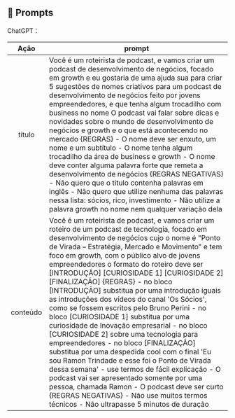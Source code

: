 ## 🧠 Prompts


ChatGPT：

|   Ação   | prompt                                                                                                                                                                                                                                                                         |
| :------: | ------------------------------------------------------------------------------------------------------------------------------------------------------------------------------------------------------------------------------------------------------------------------------ |
|  título  | Você é um roteirista de podcast, e vamos criar um podcast de desenvolvimento de negócios, focado em growth e eu gostaria de uma ajuda sua para criar 5 sugestões de nomes criativos para um podcast de desenvolvimento de negócios feito por jovens empreendedores, e que tenha algum trocadilho com business no nome O podcast vai falar sobre dicas e novidades sobre o mundo de desenvolvimento de negócios e growth e o que está acontecendo no mercado {REGRAS} - O nome deve ser enxuto, um nome e um subtítulo - O nome tenha algum trocadilho da área de business e growth - O nome deve conter alguma palavra forte que remeta a desenvolvimento de negócios {REGRAS NEGATIVAS} - Não quero que o título contenha palavras em inglês - Não quero que utilize nenhuma das palavras nessa lista: sócios, rico, investimento - Não utilize a palavra growth no nome nem qualquer variação dela |
| conteúdo | Você é um roteirista de podcast, e vamos criar um roteiro de um podcast de tecnologia, focado em desenvolvimento de negócios cujo o nome é "Ponto de Virada – Estratégia, Mercado e Movimento" e tem foco em growth, com o público alvo de jovens empreendedores o formato do roteiro deve ser [INTRODUÇÃO] [CURIOSIDADE 1] [CURIOSIDADE 2] [FINALIZAÇÃO] {REGRAS} - no bloco [INTRODUÇÃO] substitua por uma introdução iguais as introduções dos vídeos do canal 'Os Sócios', como se fossem escritos pelo Bruno Perini - no bloco [CURIOSIDADE 1] substitua por uma curiosidade de Inovação empresarial - no bloco [CURIOSIDADE 2] sobre uma tecnologia para empreendedores - no bloco [FINALIZAÇÃO] substitua por uma despedida cool com o final 'Eu sou Ramon Trindade e esse foi o Ponto de Virada dessa semana' - use termos de fácil explicação - O podcast vai ser apresentado somente por uma pessoa, chamada Ramon - O podcast deve ser curto {REGRAS NEGATIVAS} - Não use muitos termos técnicos - Não ultrapasse 5 minutos de duração |

